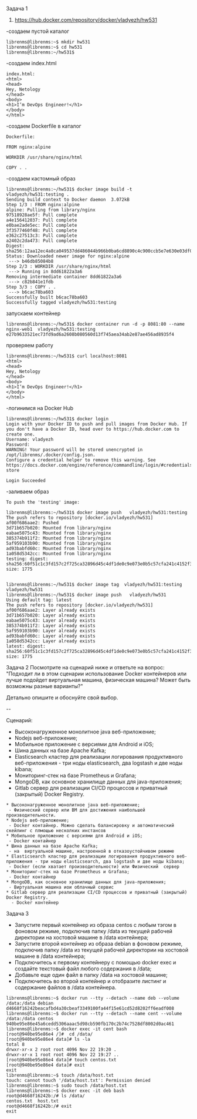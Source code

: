Задача 1

1. https://hub.docker.com/repository/docker/vladyezh/hw531


-создаем пустой каталог
```
librenms@librenms:~$ mkdir hw531
librenms@librenms:~$ cd hw531
librenms@librenms:~/hw531$
```
-создаем index.html 
```
index.html:
<html>
<head>
Hey, Netology
</head>
<body>
<h1>I’m DevOps Engineer!</h1>
</body>
</html>
```
-создаем  Dockerfile в  каталог
```
Dockerfile:

FROM nginx:alpine

WORKDIR /usr/share/nginx/html

COPY . .
```

-создаем кастомный образ
```
librenms@librenms:~/hw531$ docker image build -t vladyezh/hw531:testing .
Sending build context to Docker daemon  3.072kB
Step 1/3 : FROM nginx:alpine
alpine: Pulling from library/nginx
97518928ae5f: Pull complete
a4e156412037: Pull complete
e0bae2ade5ec: Pull complete
3f3577460f48: Pull complete
e362c27513c3: Pull complete
a2402c2da473: Pull complete
Digest: sha256:12aa12ec4a8ca049537dd486044b966b0ba6cd8890c4c900ccb5e7e630e03df0
Status: Downloaded newer image for nginx:alpine
 ---> b46db85084b8
Step 2/3 : WORKDIR /usr/share/nginx/html
 ---> Running in 8dd61822a3a6
Removing intermediate container 8dd61822a3a6
 ---> c82b841e1fdb
Step 3/3 : COPY . .
 ---> b6cac78ba603
Successfully built b6cac78ba603
Successfully tagged vladyezh/hw531:testing
```

запускаем контейнер
```
librenms@librenms:~/hw531$ docker container run -d -p 8081:80 --name nginx-web1  vladyezh/hw531:testing
e27b9633521ec73fd9ad6a2608b080560d13f745aea34ab2e87ae456ad8935f4
```

проверяем работу
```
librenms@librenms:~/hw531$ curl localhost:8081
<html>
<head>
Hey, Netology
</head>
<body>
<h1>I’m DevOps Engineer!</h1>
</body>
</html>
```
-логинимся на Docker Hub
```
librenms@librenms:~/hw531$ docker login
Login with your Docker ID to push and pull images from Docker Hub. If you don't have a Docker ID, head over to https://hub.docker.com to create one.
Username: vladyezh
Password:
WARNING! Your password will be stored unencrypted in /opt/librenms/.docker/config.json.
Configure a credential helper to remove this warning. See
https://docs.docker.com/engine/reference/commandline/login/#credentials-store

Login Succeeded
```

-заливаем образ
```
To push the 'testing' image:

librenms@librenms:~/hw531$ docker image push   vladyezh/hw531:testing           The push refers to repository [docker.io/vladyezh/hw531]
af00f686aae2: Pushed
3d71b657b020: Mounted from library/nginx
eabae5075c43: Mounted from library/nginx
385374b911f2: Mounted from library/nginx
5af959103b90: Mounted from library/nginx
ad93babfd60c: Mounted from library/nginx
1a058d5342cc: Mounted from library/nginx
testing: digest: sha256:60f51c1c3fd157c2f725ca32896d45c4df1de0c9e073e0b5c57cfa241c4152f3 size: 1775


librenms@librenms:~/hw531$ docker image tag  vladyezh/hw531:testing   vladyezh/hw531
librenms@librenms:~/hw531$ docker image push   vladyezh/hw531                   Using default tag: latest
The push refers to repository [docker.io/vladyezh/hw531]
af00f686aae2: Layer already exists
3d71b657b020: Layer already exists
eabae5075c43: Layer already exists
385374b911f2: Layer already exists
5af959103b90: Layer already exists
ad93babfd60c: Layer already exists
1a058d5342cc: Layer already exists
latest: digest: sha256:60f51c1c3fd157c2f725ca32896d45c4df1de0c9e073e0b5c57cfa241c4152f3 size: 1775
```

Задача 2
Посмотрите на сценарий ниже и ответьте на вопрос: "Подходит ли в этом сценарии использование Docker контейнеров или лучше подойдет виртуальная машина, физическая машина? Может быть возможны разные варианты?"

Детально опишите и обоснуйте свой выбор.

--

Сценарий:

* Высоконагруженное монолитное java веб-приложение;
* Nodejs веб-приложение;
* Мобильное приложение c версиями для Android и iOS;
* Шина данных на базе Apache Kafka;
* Elasticsearch кластер для реализации логирования продуктивного веб-приложения - три ноды elasticsearch, два logstash и две ноды kibana;
* Мониторинг-стек на базе Prometheus и Grafana;
* MongoDB, как основное хранилище данных для java-приложения;
* Gitlab сервер для реализации CI/CD процессов и приватный (закрытый) Docker Registry.

```
* Высоконагруженное монолитное java веб-приложение;
 - Физический сервер или ВМ для достижения наибольшей производительности. 
* Nodejs веб-приложение; 
 - Docker контaйнер. Можно сделать балансировку и автоматический скейлинг с плмощью несколких инстансов
* Мобильное приложение c версиями для Android и iOS; 
 - Docker контaйнер
* Шина данных на базе Apache Kafka;
 - на  виртуальной машине, настроенной в отказоустойчивом режиме
* Elasticsearch кластер для реализации логирования продуктивного веб-приложения - три ноды elasticsearch, два logstash и две ноды kibana;
 - Docker (если хватает производительности) или Физический  сервер
* Мониторинг-стек на базе Prometheus и Grafana;
 - Docker контaйнер
* MongoDB, как основное хранилище данных для java-приложения;
 - Виртуальная машина иои облачный сервис
* Gitlab сервер для реализации CI/CD процессов и приватный (закрытый) Docker Registry.
  - Docker контейнер

```

Задача 3
* Запустите первый контейнер из образа centos c любым тэгом в фоновом режиме, подключив папку /data из текущей рабочей директории на хостовой машине в /data контейнера;
* Запустите второй контейнер из образа debian в фоновом режиме, подключив папку /data из текущей рабочей директории на хостовой машине в /data контейнера;
* Подключитесь к первому контейнеру с помощью docker exec и создайте текстовый файл любого содержания в /data;
* Добавьте еще один файл в папку /data на хостовой машине;
* Подключитесь во второй контейнер и отобразите листинг и содержание файлов в /data контейнера.

```
librenms@librenms:~$ docker run --tty --detach --name deb --volume /data:/data debian
d4668f16242beacafbd4a30cbeaf3349100fa44f15e61cd52d8202ff6eadf008
librenms@librenms:~$ docker run --tty --detach --name cent --volume /data:/data centos
940be95e86e45a6cedd5306aaac5d98cb590fb170c2b74c7528df8002d0ac461
librenms@librenms:~$ docker exec -it cent bash
[root@940be95e86e4 /]#  cd /data/
[root@940be95e86e4 data]# ls -la
total 8
drwxr-xr-x 2 root root 4096 Nov 22 19:20 .
drwxr-xr-x 1 root root 4096 Nov 22 19:27 ..
[root@940be95e86e4 data]# touch centos.txt
[root@940be95e86e4 data]# exit
exit
librenms@librenms:~$ touch /data/host.txt
touch: cannot touch '/data/host.txt': Permission denied
librenms@librenms:~$ sudo touch /data/host.txt
librenms@librenms:~$ docker exec -it deb bash
root@d4668f16242b:/# ls /data/
centos.txt  host.txt
root@d4668f16242b:/# exit
exit
```
